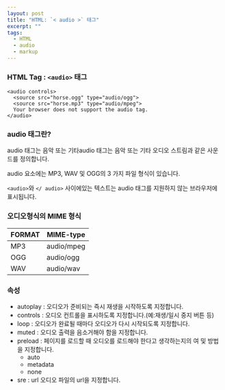 ```yaml
---
layout: post
title: "HTML: `< audio >` 태그"
excerpt: ""
tags: 
  - HTML
  - audio
  - markup
---
```


### HTML Tag : `<audio>` 태그
```
<audio controls>
  <source src="horse.ogg" type="audio/ogg">
  <source src="horse.mp3" type="audio/mpeg">
  Your browser does not support the audio tag.
</audio>

```
### audio 태그란?

audio 태그는 음악 또는 기타audio 태그는 음악 또는 기타 오디오 스트림과 같은 사운드를 정의합니다.

audio 요소에는 MP3, WAV 및 OGG의 3 가지 파일 형식이 있습니다.

`<audio>`와 `</ audio>` 사이에있는 텍스트는 audio 태그를 지원하지 않는 브라우저에 표시됩니다.


### 오디오형식의 MIME 형식

FORMAT| MIME-type
--------- | ---------
MP3 | audio/mpeg
OGG | audio/ogg
WAV | audio/wav

### 속성

+ autoplay : 오디오가 준비되는 즉시 재생을 시작하도록 지정합니다.
+ controls : 오디오 컨트롤을 표시하도록 지정합니다.(예:재생/일시 중지 버튼 등)
+ loop : 오디오가 완료될 때마다 오디오가 다시 시작되도록 지정합니다.
+ muted : 오디오 출력을 음소거해야 함을 지정합니다.
+ preload : 페이지를 로드할 때 오디오를 로드해야 한다고 생각하는지의 여 및 방법을 지정합니다.
  - auto
  - metadata
  - none
+ sre : url 오디오 파일의 url을 지정합니다.
